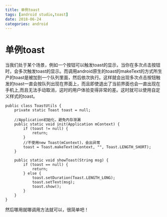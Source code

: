 ```yaml
---
title: 单例toast
tags: [android studio,toast]
date: 2018-06-24
categories: android
---
```


# 单例toast

当我们处于某个场景，例如一个按钮可以触发toast的显示，当你在多次点击按钮时，会多次触发toast的显示。而调用android原生的toast的makeText的方式所生产的toast是被加到一个队列里面，然后依次执行。这样就会出现多次点击按钮触发的toast一直会按队列出现在界面上，而且即使退出了当前界面也会一直出现在手机上,而且无法手动取消，这时的用户体验变得非常的差。这时就可以使用自定义样式的toast。

<!--more-->

```
public class ToastUtils {
    private static Toast toast = null;

    //Application初始化，避免内存泄漏
    public static void init(Application mContext) {
        if (toast != null) {
            return;
        }
        //不使用new Toast(mContext)，会出异常
        toast = Toast.makeText(mContext, "", Toast.LENGTH_SHORT);
    }

    public static void showToast(String msg) {
        if (toast == null) {
            return;
        } else {
            toast.setDuration(Toast.LENGTH_LONG);
            toast.setText(msg);
            toast.show();
        }
    }
}

```
然后哪用就哪调用方法就可以，很简单吧！